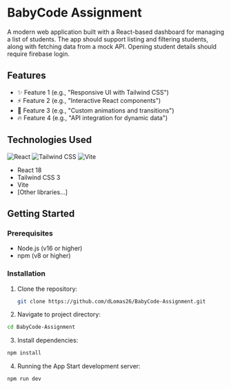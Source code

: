 # BabyCode Assignment

A modern web application built with a React-based dashboard for managing a list of students. The app should support listing and filtering students, along with fetching data from a mock API. Opening student details should require firebase login.

## Features

- ✨ Feature 1 (e.g., "Responsive UI with Tailwind CSS")
- ⚡ Feature 2 (e.g., "Interactive React components")
- 🎨 Feature 3 (e.g., "Custom animations and transitions")
- 🔥 Feature 4 (e.g., "API integration for dynamic data")

## Technologies Used

![React](https://img.shields.io/badge/React-20232A?style=for-the-badge&logo=react&logoColor=61DAFB)
![Tailwind CSS](https://img.shields.io/badge/Tailwind_CSS-38B2AC?style=for-the-badge&logo=tailwind-css&logoColor=white)
![Vite](https://img.shields.io/badge/Vite-B73BFE?style=for-the-badge&logo=vite&logoColor=FFD62E)

- React 18
- Tailwind CSS 3
- Vite
- [Other libraries...]

## Getting Started

### Prerequisites

- Node.js (v16 or higher)
- npm (v8 or higher)

### Installation

1. Clone the repository:
   ```bash
   git clone https://github.com/dLomas26/BabyCode-Assignment.git

2. Navigate to project directory:

```bash
cd BabyCode-Assignment
```
3. Install dependencies:

```bash
npm install
```
4. Running the App
Start development server:

```bash
npm run dev

